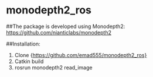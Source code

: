 # monodepth2_ros

##The package is developed using Monodepth2:
https://github.com/nianticlabs/monodepth2


##Installation:
1. Clone {https://github.com/emad555/monodepth2_ros}
2. Catkin build
3. rosrun monodepth2 read_image

